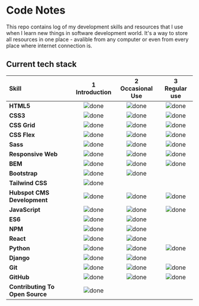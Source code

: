 # Code Notes

This repo contains log of my development skills and resources that I use when I learn new things in software development world. It's a way to store all resources in one place - avalible from any computer or even from every place where internet connection is. 


## Current tech stack
 
[done]: https://user-images.githubusercontent.com/29199184/32275438-8385f5c0-bf0b-11e7-9406-42265f71e2bd.png "Done"

|               Skill              | 1<br>Introduction | 2<br>Occasional Use    | 3<br>Regular use |
|:-------------------------------- |:-----------------:|:----------------------:|:----------------:|
|**HTML5**                         | ![done][done]     | ![done][done]          | ![done][done]    |
|**CSS3**                          | ![done][done]     | ![done][done]          | ![done][done]    |
|**CSS Grid**                      | ![done][done]     | ![done][done]          | ![done][done]    |
|**CSS Flex**                      | ![done][done]     | ![done][done]          | ![done][done]    |
|**Sass**                          | ![done][done]     | ![done][done]          | ![done][done]    |
|**Responsive Web**                | ![done][done]     | ![done][done]          | ![done][done]    |
|**BEM**                           | ![done][done]     | ![done][done]          | ![done][done]    |
|**Bootstrap**                     | ![done][done]     | ![done][done]          |                  |
|**Tailwind CSS**                  | ![done][done]     |                        |                  |
|**Hubspot CMS Development**       | ![done][done]     | ![done][done]          | ![done][done]    |
|**JavaScript**                    | ![done][done]     | ![done][done]          | ![done][done]    |
|**ES6**                           | ![done][done]     | ![done][done]          |                  |
|**NPM**                           | ![done][done]     | ![done][done]          |                  |
|**React**                         | ![done][done]     | ![done][done]          |                  |
|**Python**                        | ![done][done]     | ![done][done]          | ![done][done]    |
|**Django**                        | ![done][done]     | ![done][done]          |                  |
|**Git**                           | ![done][done]     | ![done][done]          | ![done][done]    |
|**GitHub**                        | ![done][done]     | ![done][done]          | ![done][done]    |
|**Contributing To Open Source**   | ![done][done]     |                        |                  |


